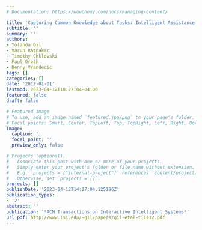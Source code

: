 ```yaml
---
# Documentation: https://wowchemy.com/docs/managing-content/

title: 'Capturing Common Knowledge about Tasks: Intelligent Assistance for To Do Lists'
subtitle: ''
summary: ''
authors:
- Yolanda Gil
- Varun Ratnakar
- Timothy Chklovski
- Paul Groth
- Denny Vrandecic
tags: []
categories: []
date: '2012-01-01'
lastmod: 2023-04-12T10:27:04-04:00
featured: false
draft: false

# Featured image
# To use, add an image named `featured.jpg/png` to your page's folder.
# Focal points: Smart, Center, TopLeft, Top, TopRight, Left, Right, BottomLeft, Bottom, BottomRight.
image:
  caption: ''
  focal_point: ''
  preview_only: false

# Projects (optional).
#   Associate this post with one or more of your projects.
#   Simply enter your project's folder or file name without extension.
#   E.g. `projects = ["internal-project"]` references `content/project/deep-learning/index.md`.
#   Otherwise, set `projects = []`.
projects: []
publishDate: '2023-04-12T14:27:04.125196Z'
publication_types:
- '2'
abstract: ''
publication: '*ACM Transactions on Interactive Intelligent Systems*'
url_pdf: http://www.isi.edu/~gil/papers/gil-etal-tiis12.pdf
---
```

